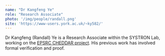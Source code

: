 ```yaml
---
name: "Dr Kangfeng Ye"
role: "Research Associate"
photo: '/img/people/randall.png'
site: 'https://www-users.york.ac.uk/~ky582/'
---
```


Dr Kangfeng (Randall) Ye is a Research Associate within the SYSTRON Lab, working on the [EPSRC CHEDDAR project](https://gow.epsrc.ukri.org/NGBOViewGrant.aspx?GrantRef=EP/X040518/1). His previous work has involved formal verification and proof.